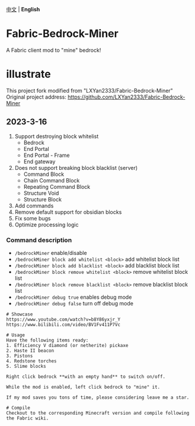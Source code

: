 [中文](https://github.com/erha134/Fabric-Bedrock-Miner/blob/main/README.md) | **English**

# Fabric-Bedrock-Miner
A Fabric client mod to "mine" bedrock!

# illustrate
This project fork modified from "LXYan2333/Fabric-Bedrock-Miner"<br>
Original project address: https://github.com/LXYan2333/Fabric-Bedrock-Miner

## 2023-3-16

1. Support destroying block whitelist
   - Bedrock
   - End Portal
   - End Portal - Frame
   - End gateway
2. Does not support breaking block blacklist (server)
   - Command Block
   - Chain Command Block
   - Repeating Command Block
   - Structure Void
   - Structure Block
3. Add commands
4. Remove default support for obsidian blocks
5. Fix some bugs
6. Optimize processing logic

### Command description
- `/bedrockMiner` enable/disable
- `/bedrockMiner block add whitelist <block>` add whitelist block list
- `/bedrockMiner block add blacklist <block>` add blacklist block list
- `/bedrockMiner block remove whitelist <block>` remove whitelist block list
- `/bedrockMiner block remove blacklist <block>` remove blacklist block list
- `/bedrockMiner debug true` enables debug mode
- `/bedrockMiner debug false` turn off debug mode
~~~~
# Showcase
https://www.youtube.com/watch?v=b8Y86yxjr_Y  
https://www.bilibili.com/video/BV1Fv411P7Vc

# Usage
Have the following items ready:
1. Efficiency V diamond (or netherite) pickaxe
2. Haste II beacon
3. Pistons
4. Redstone torches
5. Slime blocks

Right click bedrock **with an empty hand** to switch on/off.

While the mod is enabled, left click bedrock to "mine" it.

If my mod saves you tons of time, please considering leave me a star.

# Compile
Checkout to the corresponding Minecraft version and compile following the Fabric wiki.
